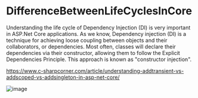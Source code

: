 # DifferenceBetweenLifeCyclesInCore
Understanding the life cycle of Dependency Injection (DI) is very important in ASP.Net Core applications. As we know, Dependency injection (DI) is a technique for achieving loose coupling between objects and their collaborators, or dependencies. Most often, classes will declare their dependencies via their constructor, allowing them to follow the Explicit Dependencies Principle. This approach is known as "constructor injection".

https://www.c-sharpcorner.com/article/understanding-addtransient-vs-addscoped-vs-addsingleton-in-asp-net-core/

![image](https://user-images.githubusercontent.com/57798592/190855960-9a219851-99fa-4115-9931-c065c4d419d3.png)
